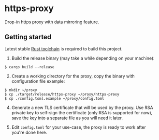# https-proxy
Drop-in https proxy with data mirroring feature.

## Getting started

Latest stable [Rust toolchain](https://rustup.rs/) is required to build this project.

1. Build the release binary (may take a while depending on your machine):
```shell
$ cargo build --release
```

2. Create a working directory for the proxy, copy the binary with configuration file example:
```shell
$ mkdir ~/proxy
$ cp ./target/release/https-proxy ~/proxy/https-proxy
$ cp ./config.toml.example ~/proxy/config.toml
```

4. Generate a new TLS certificate that will be used by the proxy. 
   Use RSA private key to self-sign the certificate (only RSA is supported for now),
   save the key into a separate file as you will need it later.
   
5. Edit `config.toml` for your use-case, the proxy is ready to work after you're done here.